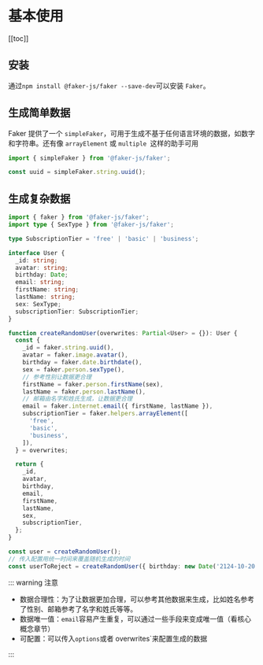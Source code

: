 # 基本使用

[[toc]]

## 安装

通过`npm install @faker-js/faker --save-dev`可以安装 `Faker`。

## 生成简单数据

Faker 提供了一个 `simpleFaker`，可用于生成不基于任何语言环境的数据，如数字和字符串。还有像 `arrayElement` 或 `multiple `这样的助手可用

```ts
import { simpleFaker } from '@faker-js/faker';

const uuid = simpleFaker.string.uuid();
```

## 生成复杂数据

```ts
import { faker } from '@faker-js/faker';
import type { SexType } from '@faker-js/faker';

type SubscriptionTier = 'free' | 'basic' | 'business';

interface User {
  _id: string;
  avatar: string;
  birthday: Date;
  email: string;
  firstName: string;
  lastName: string;
  sex: SexType;
  subscriptionTier: SubscriptionTier;
}

function createRandomUser(overwrites: Partial<User> = {}): User {
  const {
    _id = faker.string.uuid(),
    avatar = faker.image.avatar(),
    birthday = faker.date.birthdate(),
    sex = faker.person.sexType(),
    // 参考性别让数据更合理
    firstName = faker.person.firstName(sex),
    lastName = faker.person.lastName(),
    // 邮箱由名字和姓氏生成，让数据更合理
    email = faker.internet.email({ firstName, lastName }),
    subscriptionTier = faker.helpers.arrayElement([
      'free',
      'basic',
      'business',
    ]),
  } = overwrites;

  return {
    _id,
    avatar,
    birthday,
    email,
    firstName,
    lastName,
    sex,
    subscriptionTier,
  };
}

const user = createRandomUser();
// 传入配置用统一时间来覆盖随机生成的时间
const userToReject = createRandomUser({ birthday: new Date('2124-10-20') });
```

::: warning 注意

- 数据合理性：为了让数据更加合理，可以参考其他数据来生成，比如姓名参考了性别、邮箱参考了名字和姓氏等等。
- 数据唯一值：`email`容易产生重复，可以通过一些手段来变成唯一值（看核心概念章节）
- 可配置：可以传入`options`或者 overwrites`来配置生成的数据

:::

